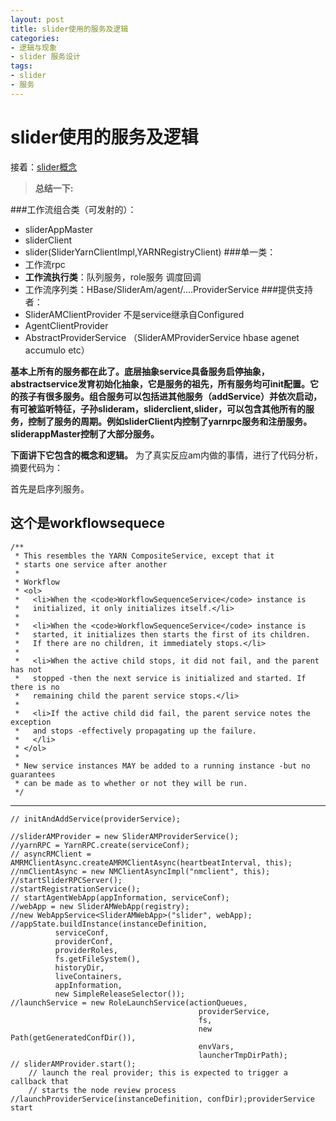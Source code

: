 ```yaml
---
layout: post
title: slider使用的服务及逻辑
categories:
- 逻辑与现象
- slider 服务设计
tags:
- slider
- 服务
---
```



<i class="icon-file"></i>slider使用的服务及逻辑
============

 
 接着：[slider概念](http://jayfans3.github.io/2015/03/slider_server/)

 > **总结一下:**


###工作流组合类（可发射的）：
- sliderAppMaster
- sliderClient
- slider(SliderYarnClientImpl,YARNRegistryClient)
###单一类：
- 工作流rpc
- **工作流执行类**：队列服务，role服务 调度回调
- 工作流序列类：HBase/SliderAm/agent/....ProviderService
###提供支持者：
- SliderAMClientProvider 不是service继承自Configured
- AgentClientProvider
- AbstractProviderService
（SliderAMProviderService hbase agenet accumulo etc）


 
**基本上所有的服务都在此了。底层抽象service具备服务启停抽象，abstractservice发育初始化抽象，它是服务的祖先，所有服务均可init配置。它的孩子有很多服务。组合服务可以包括进其他服务（addService）并依次启动，有可被监听特征，子孙slideram，sliderclient,slider，可以包含其他所有的服务，控制了服务的周期。例如sliderClient内控制了yarnrpc服务和注册服务。sliderappMaster控制了大部分服务。**

 **下面讲下它包含的概念和逻辑。**
为了真实反应am内做的事情，进行了代码分析，摘要代码为：

  首先是启序列服务。

这个是workflowsequece
-----------------
	/**
	 * This resembles the YARN CompositeService, except that it
	 * starts one service after another
	 * 
	 * Workflow
	 * <ol>
	 *   <li>When the <code>WorkflowSequenceService</code> instance is
	 *   initialized, it only initializes itself.</li>
	 *   
	 *   <li>When the <code>WorkflowSequenceService</code> instance is
	 *   started, it initializes then starts the first of its children.
	 *   If there are no children, it immediately stops.</li>
	 *   
	 *   <li>When the active child stops, it did not fail, and the parent has not
	 *   stopped -then the next service is initialized and started. If there is no
	 *   remaining child the parent service stops.</li>
	 *   
	 *   <li>If the active child did fail, the parent service notes the exception
	 *   and stops -effectively propagating up the failure.
	 *   </li>
	 * </ol>
	 * 
	 * New service instances MAY be added to a running instance -but no guarantees
	 * can be made as to whether or not they will be run.
	 */


----------------

	// initAndAddService(providerService);
	
	//sliderAMProvider = new SliderAMProviderService();
	//yarnRPC = YarnRPC.create(serviceConf);
	// asyncRMClient = AMRMClientAsync.createAMRMClientAsync(heartbeatInterval, this);
	//nmClientAsync = new NMClientAsyncImpl("nmclient", this);
	//startSliderRPCServer();
	//startRegistrationService();
	// startAgentWebApp(appInformation, serviceConf);
	//webApp = new SliderAMWebApp(registry);
	//new WebAppService<SliderAMWebApp>("slider", webApp);
	//appState.buildInstance(instanceDefinition,
	          serviceConf,
	          providerConf,
	          providerRoles,
	          fs.getFileSystem(),
	          historyDir,
	          liveContainers,
	          appInformation,
	          new SimpleReleaseSelector());
	//launchService = new RoleLaunchService(actionQueues,
	                                          providerService,
	                                          fs,
	                                          new Path(getGeneratedConfDir()),
	                                          envVars,
	                                          launcherTmpDirPath);
	// sliderAMProvider.start();
	    // launch the real provider; this is expected to trigger a callback that
	    // starts the node review process
	//launchProviderService(instanceDefinition, confDir);providerService start
